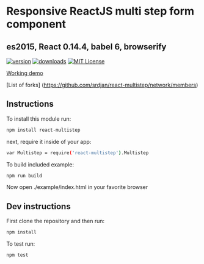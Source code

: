 # Responsive ReactJS multi step form component
## es2015, React 0.14.4, babel 6, browserify

[![version](https://img.shields.io/npm/v/npm-install-loader.svg)](http://npm.im/npm-install-loader)
[![downloads](https://img.shields.io/npm/dm/npm-install-loader.svg)](http://npm-stat.com/charts.html?package=npm-install-loader)
[![MIT License](https://img.shields.io/npm/l/npm-install-loader.svg)](http://opensource.org/licenses/MIT)


[Working demo](https://dl.dropboxusercontent.com/u/51491957/multistep/index.html)

[List of forks] (https://github.com/srdjan/react-multistep/network/members)


## Instructions

To install this module run:
```sh
npm install react-multistep
```
next, require it inside of your app:
```sh
var Multistep = require('react-multistep').Multistep
```

To build included example:
```sh
npm run build
```
Now open ./example/index.html in your favorite browser

## Dev instructions

First clone the repository and then run:
```sh
npm install
```

To test run:
```sh
npm test
```


